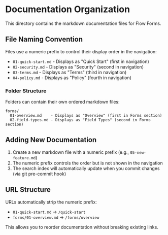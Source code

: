 # Documentation Organization

This directory contains the markdown documentation files for Flow Forms.

## File Naming Convention

Files use a numeric prefix to control their display order in the navigation:

- `01-quick-start.md` - Displays as "Quick Start" (first in navigation)
- `02-security.md` - Displays as "Security" (second in navigation)
- `03-terms.md` - Displays as "Terms" (third in navigation)
- `04-policy.md` - Displays as "Policy" (fourth in navigation)

### Folder Structure

Folders can contain their own ordered markdown files:

```
forms/
  01-overview.md    - Displays as "Overview" (first in Forms section)
  02-field-types.md - Displays as "Field Types" (second in Forms section)
```

## Adding New Documentation

1. Create a new markdown file with a numeric prefix (e.g., `05-new-feature.md`)
2. The numeric prefix controls the order but is not shown in the navigation
3. The search index will automatically update when you commit changes (via git pre-commit hook)

## URL Structure

URLs automatically strip the numeric prefix:
- `01-quick-start.md` → `/quick-start`
- `forms/01-overview.md` → `/forms/overview`

This allows you to reorder documentation without breaking existing links.